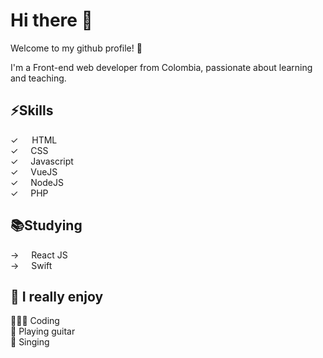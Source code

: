# Hi there 👋 

Welcome to my github profile! 🥳

I'm a Front-end web developer from Colombia, passionate about learning and teaching.

## ⚡️Skills
✓ <img src="https://github.com/ronaldtorres/ronaldtorres/blob/master/.github/html5.png" width="14"> HTML <br>
✓ <img src="https://github.com/ronaldtorres/ronaldtorres/blob/master/.github/css.jpg" width="12"> CSS <br>
✓ <img src="https://github.com/ronaldtorres/ronaldtorres/blob/master/.github/js.png" width="12"> Javascript <br>
✓ <img src="https://github.com/ronaldtorres/ronaldtorres/blob/master/.github/vue.png" width="12"> VueJS <br>
✓ <img src="https://github.com/ronaldtorres/ronaldtorres/blob/master/.github/node-js.png" width="12"> NodeJS <br>
✓ <img src="https://github.com/ronaldtorres/ronaldtorres/blob/master/.github/php.png" width="12"> PHP <br>

## 📚Studying
→ <img src="https://github.com/ronaldtorres/ronaldtorres/blob/master/.github/react.png" width="12"> React JS <br>
→ <img src="https://github.com/ronaldtorres/ronaldtorres/blob/master/.github/swift.png" width="12"> Swift <br>

## 🖤 I really enjoy
👨🏽‍💻 Coding <br>
🎸 Playing guitar <br>
🎤 Singing
